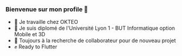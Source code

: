 ### Bienvenue sur mon profile 👋

- 🔭 Je travaille chez OKTEO
- 🌱 Je suis diplomé de l'Université Lyon 1 - BUT Informatique option Mobile et 3D
- 👯 Toujours à la recherche de collaborateur pour de nouveau projet
- ✊ Ready to Flutter

<!--
**Imperial-CZ/Imperial-CZ** is a ✨ _special_ ✨ repository because its `README.md` (this file) appears on your GitHub profile.

Here are some ideas to get you started:

- 🔭 I’m currently working on ...
- 🌱 I’m currently learning ...
- 👯 I’m looking to collaborate on ...
- 🤔 I’m looking for help with ...
- 💬 Ask me about ...
- 📫 How to reach me: ...
- 😄 Pronouns: ...
- ⚡ Fun fact: ...
-->
